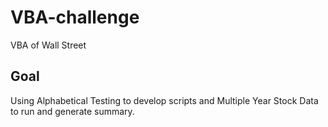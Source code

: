 # VBA-challenge
VBA of Wall Street

## Goal 

Using Alphabetical Testing to develop scripts and Multiple Year Stock Data to run and generate summary. 